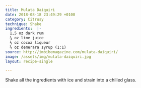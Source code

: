 ```yaml
---
title: Mulata Daiquiri
date: 2018-08-18 23:49:29 +0100
category: Citrusy
technique: Shake
ingredients:  |-
  1,5 oz dark rum
  ¾ oz lime juice
  ¾ oz cocoa liqueur
  ½ oz demerara syrup (1:1)
source: http://imbibemagazine.com/mulata-daiquiri/
image: /assets/img/mulata-daiquiri.jpg
layout: recipe-single

---
```

Shake all the ingredients with ice and strain into a chilled glass.
